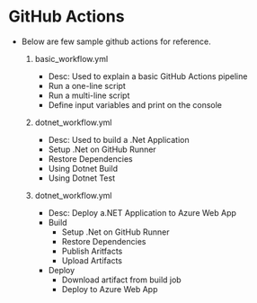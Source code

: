 # GitHub Actions

- Below are few sample github actions for reference.

    1. basic_workflow.yml
        - Desc: Used to explain a basic GitHub Actions pipeline
        - Run a one-line script
        - Run a multi-line script
        - Define input variables and print on the console


    2. dotnet_workflow.yml
        - Desc: Used to build a .Net Application
        - Setup .Net on GitHub Runner
        - Restore Dependencies
        - Using Dotnet Build
        - Using Dotnet Test

    3. dotnet_workflow.yml
        - Desc: Deploy a.NET Application to Azure Web App
        - Build 
            - Setup .Net on GitHub Runner
            - Restore Dependencies
            - Publish Aritfacts
            - Upload Artifacts
        - Deploy
            - Download artifact from build job
            - Deploy to Azure Web App